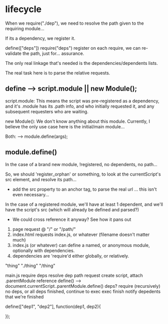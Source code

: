 # lifecycle


When we require("./dep"), we need to resolve the path given to the requiring module...

If its a dependency, we register it.



define(["deps"])
require("deps")
	register
		on each require, we can re-validate the path, just for... assurance.





The only real linkage that's needed is the dependencies/dependents lists.


The real task here is to parse the relative requests.





## define --> script.module || new Module();

script.module:
This means the script was pre-registered as a dependency, and it's .module has its .path info, and who initially requested it, and any subsequent requesters who are waiting.

new Module():
We don't know anything about this module.  Currently, I believe the only use case here is the initial/main module...

Both: 
--> module.define(args);


## module.define()

In the case of a brand new module, !registered, no dependents, no path... 

So, we should 'register_orphan' or something, to look at the currentScript's src element, and resolve its path...
* add the src property to an anchor tag, to parse the real url
... this isn't even necessary...

In the case of a registered module, we'll have at least 1 dependent, and we'll have the script's src (which will already be defined and parsed?)
* We could cross reference it anyway?  See how it pans out



1. page request @ "/" or "/path/"
2. index.html requests index.js, or whatever (filename doesn't matter much)
3. index.js (or whatever) can define a named, or anonymous module, optionally with dependencies.
4. dependencies are 'require'd either globally, or relatively.

"thing"
"./thing"
"/thing"

main.js
require deps
resolve dep path
request
	create script, attach .parentModule reference
define() --> document.currentScript..parentModule.define()
	deps? require (recursively)
	no deps, or all deps finished, continue to exec
exec
finish
	notify depedents that we're finished

define(["dep1", "dep2"], function(dep1, dep2){

});

